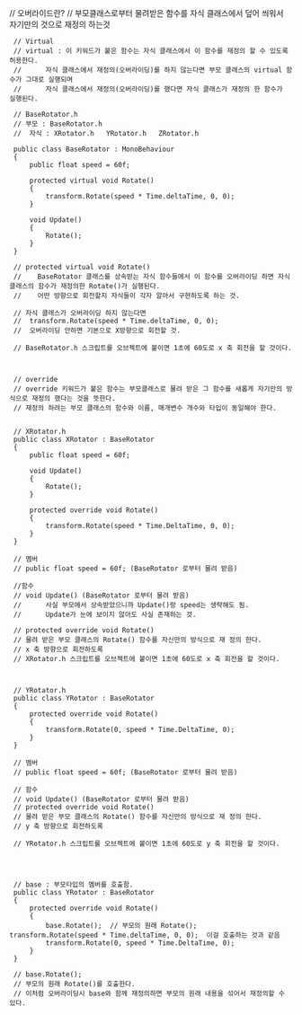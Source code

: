 // 오버라이드란?
     // 부모클래스로부터 물려받은 함수를 자식 클래스에서 덮어 씌워서 자기만의 것으로 재정의 하는것
     
     // Virtual
     // virtual : 이 키워드가 붙은 함수는 자식 클래스에서 이 함수를 재정의 할 수 있도록 허용한다.
     //      자식 클래스에서 재정의(오버라이딩)를 하지 않는다면 부모 클래스의 virtual 함수가 그대로 실행되며
     //      자식 클래스에서 재정의(오버라이딩)를 했다면 자식 클래스가 재정의 한 함수가 실행된다.
     
     // BaseRotator.h
     // 부모 : BaseRotator.h
     //  자식 : XRotator.h   YRotator.h   ZRotator.h
 
     public class BaseRotator : MonoBehaviour
     {
         public float speed = 60f;
 
         protected virtual void Rotate()
         {
             transform.Rotate(speed * Time.deltaTime, 0, 0);
         }
 
         void Update()
         {
             Rotate();
         }
     }
     
     // protected virtual void Rotate()
     //    BaseRotator 클래스를 상속받는 자식 함수들에서 이 함수를 오버라이딩 하면 자식클래스의 함수가 재정의한 Rotate()가 실행된다.
     //    어떤 방향으로 회전할지 자식들이 각자 알아서 구현하도록 하는 것.
     
     // 자식 클래스가 오버라이딩 하지 않는다면
     //  transform.Rotate(speed * Time.deltaTime, 0, 0);
     //  오버라이딩 안하면 기본으로 X방향으로 회전할 것.
     
     // BaseRotator.h 스크립트를 오브젝트에 붙이면 1초에 60도로 x 축 회전을 할 것이다.
     
     
     
     // override
     // override 키워드가 붙은 함수는 부모클래스로 물려 받은 그 함수를 새롭게 자기만의 방식으로 재정의 했다는 것을 뜻한다.
     // 재정의 하려는 부모 클래스의 함수와 이름, 매개변수 개수와 타입이 동일해야 한다.
     
     
     // XRotator.h
     public class XRotator : BaseRotator
     {
         public float speed = 60f;
 
         void Update()
         {
             Rotate();
         }
 
         protected override void Rotate()
         {
             transform.Rotate(speed * Time.DeltaTime, 0, 0);
         }
     }
 
     // 멤버
     // public float speed = 60f; (BaseRotator 로부터 물려 받음)
 
     //함수
     // void Update() (BaseRotator 로부터 물려 받음)
     //      사실 부모에서 상속받았으니까 Update()랑 speed는 생략해도 됨.
     //      Update가 눈에 보이지 않아도 사실 존재하는 것.
     
     // protected override void Rotate()
     // 물려 받은 부모 클래스의 Rotate() 함수를 자신만의 방식으로 재 정의 한다.
     // x 축 방향으로 회전하도록
     // XRotator.h 스크립트를 오브젝트에 붙이면 1초에 60도로 x 축 회전을 할 것이다.
     
     
     
     // YRotator.h
     public class YRotator : BaseRotator
     { 
         protected override void Rotate()
         {
             transform.Rotate(0, speed * Time.DeltaTime, 0);
         }
     }
     
     // 멤버
     // public float speed = 60f; (BaseRotator 로부터 물려 받음)
 
     // 함수
     // void Update() (BaseRotator 로부터 물려 받음)
     // protected override void Rotate()
     // 물려 받은 부모 클래스의 Rotate() 함수를 자신만의 방식으로 재 정의 한다.
     // y 축 방향으로 회전하도록
     
     // YRotator.h 스크립트를 오브젝트에 붙이면 1초에 60도로 y 축 회전을 할 것이다.
     
     
     
     
     // base : 부모타입의 멤버를 호출함.
     public class YRotator : BaseRotator
     { 
         protected override void Rotate()
         {
             base.Rotate();  // 부모의 원래 Rotate();         transform.Rotate(speed * Time.deltaTime, 0, 0);  이걸 호출하는 것과 같음
             transform.Rotate(0, speed * Time.DeltaTime, 0);
         }
     }
     
     // base.Rotate();  
     // 부모의 원래 Rotate()를 호출한다.
     // 이처럼 오버라이딩시 base와 함께 재정의하면 부모의 원래 내용을 섞어서 재정의할 수 있다.
 
 
